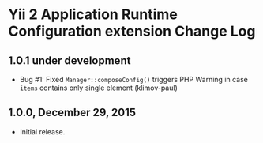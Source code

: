 Yii 2 Application Runtime Configuration extension Change Log
============================================================

1.0.1 under development
-----------------------

- Bug #1: Fixed `Manager::composeConfig()` triggers PHP Warning in case `items` contains only single element (klimov-paul)


1.0.0, December 29, 2015
------------------------

- Initial release.
